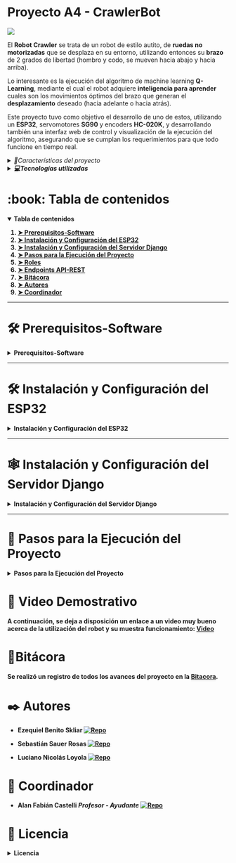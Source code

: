 <!-- Titulo del proyecto -->
# Proyecto A4 - CrawlerBot

<!-- Logo -->
<div>
  <img src="https://github.com/tpII/2024-A4-QLEARNING-ESP32/blob/master/img/crawler.jpg">
</div>

<!-- Descripción del proyecto -->
El **Robot Crawler** se trata de un robot de estilo autito, de **ruedas no motorizadas** que se desplaza en su entorno, utilizando entonces su **brazo** de 2 grados de libertad (hombro y codo, se mueven hacia abajo y hacia arriba). 

Lo interesante es la ejecución del algoritmo de machine learning **Q-Learning**, mediante el cual el robot adquiere **inteligencia para aprender** cuales son los movimientos óptimos del brazo que generan el **desplazamiento** deseado (hacia adelante o hacia atrás).

Este proyecto tuvo como objetivo el desarrollo de uno de estos, utilizando un **ESP32**, servomotores **SG90** y encoders **HC-020K**, y desarrollando también una interfaz web de control y visualización de la ejecución del algoritmo, asegurando que se cumplan los requerimientos para que todo funcione en tiempo real.

<details>
  <summary><i>🌠Características del proyecto</i></summary>
  <ol>
    <li><b>Aprendizaje automático<b></li>
    <p>Se puede decir que es la base del proyecto. Se implementa el algoritmo Q-Learning para que el robot aprenda y ajuste sus movimientos, basándose en la recompensa calculada a partir del desplazamiento medido por los encoders.</p>
    <li>Access Point <- Servidor Web</li>
    <p>El ESP32 actúa como punto de acceso (AP) para la conexión y control remoto del robot, a través de un servidor que debemos levantar estando conectados a la Wi-Fi que este genera.</p>
    <li>Desarrollo Modular</li>
    <p>El programa está diseñado de manera modular, con componentes separados por funcionalidad, facilitando el mantenimiento y la extensión del proyecto.</p>
    <li>Replicabilidad</li>
    <p>El proyecto está documentado lo suficiente como para permitir replicar el control de un robot similar utilizando el hardware indicado.</p>
    <li>Extensibilidad</li>
    <p>Es posible ampliar el sistema para añadir mejoras de rendimiento o nuevas funcionalidades.</p>
  </ol>
    <li>Base educativa</li>
    <p>El proyecto es ideal para aprender acerca de programación de microcontroladores, conexiones hardware y conceptos avanzados de aprendizaje por refuerzo y control de robots.</p> </ol>
</details>

<details> 
  <summary><i>💻Tecnologías utilizadas</i></summary>
  <ol> 
    <li>Aplicación web</li>
    <ul> 
      <li>Django: framework de desarrollo web en Python para la construcción del servidor web.</li>
      <li>HTML, CSS y JS: fundamentales para la interfaz de usuario, ofreciendo un control intuitivo y atractivo.</li>
    </ul> 
    <li>ESP32</li>
    <ul>
      <li>Programación en C: se utilizó para implementar el control de los servos, encoders y el algoritmo de Q-learning, utilizando Visual Studio Code con la extensión PlatformIO para la gestión del firmware.</li>
      <li>Servos: el control de los servos se realizó mediante el driver `ledc` para PWM, garantizando movimientos precisos y suaves.</li>
      <li>Encoders: los encoders miden el desplazamiento del robot, retroalimentando el algoritmo de Q-learning para ajustar sus decisiones y optimizar el movimiento.</li>
      <li>Q-Learning: algoritmo implementado en C para que el robot aprenda y optimice su desplazamiento en función de las recompensas calculadas a partir de los datos de los encoders.</li>
      <li>WiFi: el ESP32 actúa como punto de acceso (AP) para la conexión y control remoto del robot, utilizando la biblioteca `esp_wifi` para configurar la red inalámbrica y manejar las solicitudes de la aplicación web.</li>
    </ul>
    <li>PlatformIO</li>
    <ul>
      <li>Entorno de desarrollo utilizado en Visual Studio Code para programar y gestionar el firmware del ESP32.</li>
    </ul> 
  </ol>
</details>

<!-- Tabla de contenidos -->
<h1 id="table-of-contents">:book: Tabla de contenidos</h1>
<details open="open">
  <summary>Tabla de contenidos</summary>
  <ol>
    <li><a href="#prerequisites-software">➤ Prerequisitos-Software</a></li>
    <li><a href="#installation-esp32">➤ Instalación y Configuración del ESP32</a></li>
    <li><a href="#installation-django-server">➤ Instalación y Configuración del Servidor Django</a></li>
    <li><a href="#execution-steps">➤ Pasos para la Ejecución del Proyecto</a></li>
    <li><a href="#roles">➤ Roles</a></li>
    <li><a href="#endpoints">➤ Endpoints API-REST</a></li>
    <li><a href="#bitacora">➤ Bitácora</a></li>
    <li><a href="#authors">➤ Autores</a></li>
    <li><a href="#coordinador">➤ Coordinador</a></li>
  </ol>
</details>



---

<!-- Prerequisitos SOFTWARE -->
<h1 id="prerequisites-software">🛠️ Prerequisitos-Software</h1>
<details>
  <summary>Prerequisitos-Software</summary>
  <p>El proyecto requiere la instalación de los siguientes componentes de software:</p>
  <ul>
    <li>
      <b>Python 3.13:</b> Lenguaje de programación para ejecutar el servidor web basado en Django. 
      Descarga desde <a href="https://www.python.org/">https://www.python.org/</a>.
    </li>
    <li>
      <b>Django:</b> Framework de desarrollo web utilizado para la implementación del servidor.
    </li>
    <li>
      <b>Visual Studio Code:</b> Editor de código necesario para manejar tanto el código en C como el servidor web.
    </li>
    <li>
      <b>PlatformIO:</b> Extensión de Visual Studio Code utilizada para compilar y cargar el firmware en el ESP32.
    </li>
  </ul>
</details>

---

<!-- Prerequisitos ESP8266 -->
<h1 id="installation-esp32">🛠️ Instalación y Configuración del ESP32</h1>
<details>
  <summary>Instalación y Configuración del ESP32</summary>
  <ol>
    <li>Abre <b>Visual Studio Code</b> y navega a la carpeta del proyecto: <code>2024-A4-QLEARNING-ESP32</code>.</li>
    <li>Posiciónate en la carpeta <code>CRAWLER-Q-LEARNING</code> (donde se encuentra el código en C).</li>
    <li>Conecta el ESP32 a un puerto USB de la computadora.</li>
    <li>Desde el menú inferior de <b>PlatformIO</b>, presiona el botón de subida de programa para compilar y cargar el firmware al ESP32.</li>
  </ol>
  <p>Tras estos pasos, el ESP32 estará configurado y listo para ejecutar las instrucciones del proyecto.</p>
</details>

---

<!-- Prerequisitos APLICACION WEB -->
<h1 id="installation-django-server">🕸️ Instalación y Configuración del Servidor Django</h1>
<details>
  <summary>Instalación y Configuración del Servidor Django</summary>
  <ol>
    <li>Posiciónate en la carpeta <code>ServidorDjango</code> dentro del proyecto.</li>
    <li>Abre una nueva terminal en Visual Studio Code.</li>
    <li>Ejecuta el siguiente comando para iniciar el servidor web:</li>
    <pre><code>python manage.py runserver 0.0.0.0:8000</code></pre>
    <li>Accede al servidor desde tu navegador en: <a href="http://localhost:8000">http://localhost:8000</a>.</li>
    <li>Asegúrate de visualizar la interfaz web del servidor correctamente.</li>
  </ol>
  <p>El servidor estará ahora listo para interactuar con el ESP32.</p>
</details>

---

<!-- Pasos para la ejecución -->
<h1 id="execution-steps">🚀 Pasos para la Ejecución del Proyecto</h1>
<details>
  <summary>Pasos para la Ejecución del Proyecto</summary>
  <ol>
    <li>Conectar el ESP32 a la computadora y cargar el firmware según los pasos en la sección <a href="#installation-esp32">Instalación y Configuración del ESP32</a>.</li>
    <li>Iniciar el servidor web siguiendo las instrucciones de la sección <a href="#installation-django-server">Instalación y Configuración del Servidor Django</a>.</li>
    <li>Desde la computadora con el servidor iniciado, conéctate a la red Wi-Fi generada por el ESP32.</li>
    <li>Accede a <a href="http://localhost:8000">http://localhost:8000</a> en tu navegador.</li>
    <li>Presiona el botón <b>Start</b> en la interfaz web para iniciar el aprendizaje del robot.</li>
    <li>Presiona el botón <b>Stop</b> para detener el aprendizaje en cualquier momento.</li>
    <li>Presiona nuevamente <b>Start</b> para ejecutar los movimientos aprendidos.</li>
    <li>Presiona <b>Stop</b> para detener el robot al finalizar la ejecución.</li>
  </ol>
</details>


<!-- video explicativo-->
<h1 id="video">🎥 Video Demostrativo </h1>
<p>A continuación, se deja a disposición un enlace a un video muy bueno acerca de la utilización del robot y su muestra funcionamiento: <a href="https://drive.google.com/file/d/1lm1mgNGavn7JolaU8XNPaSUfvHQAbiKy/view?usp=drive_link">Video</a></p>

<h1 id="bitacora">📖Bitácora</h1>

<p>Se realizó un registro de todos los avances del proyecto en la <a href="https://github.com/tpII/2024-A4-QLEARNING-ESP32/wiki/Bitacora-A4-%E2%80%90-Crawler-Robot-con-ESP32)">Bitacora</a>.</p>

<h1 id="authors">✒️ Autores</h1>

* **Ezequiel Benito Skliar** [![Repo](https://badgen.net/badge/icon/notBraii?icon=github&label)](https://github.com/Eskliar)

* **Sebastián Sauer Rosas** [![Repo](https://badgen.net/badge/icon/Juanercoli?icon=github&label)](https://github.com/sauersebastian)
  
*  **Luciano Nicolás Loyola** [![Repo](https://badgen.net/badge/icon/momus53?icon=github&label)](https://github.com/LucianoLoyola)


<h1 id="coordinador">📌 Coordinador</h1>

* **Alan Fabián Castelli** *Profesor - Ayudante* [![Repo](https://badgen.net/badge/icon/gmaron?icon=github&label)](https://github.com/aCastelli95)


<!-- Licencia -->
<h1 id="license">📄 Licencia</h1>
<details>
  <summary>Licencia</summary>
  <p>Este proyecto está bajo la Licencia <b>GPL-3.0 license</b>.</p>
  <p>Mira el archivo <code>LICENSE</code> para más detalles.</p>
</details>
